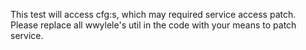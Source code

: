 This test will access cfg:s, which may required service access patch. Please replace all wwylele's util in the code with your means to patch service.
